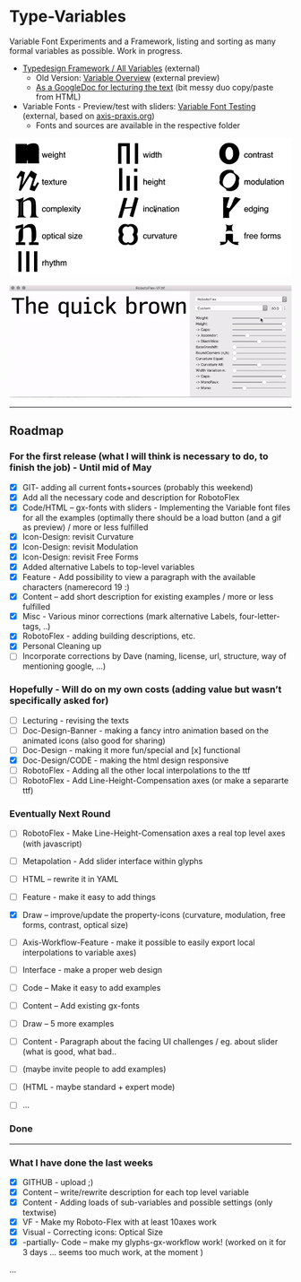 # Type-Variables
Variable Font Experiments and a Framework, listing and sorting as many formal variables as possible. Work in progress.
- [Typedesign Framework / All Variables](http://vongebhardi.de/clients/google/typevariables/typedesign-framework.html) (external)
  - Old Version: [Variable Overview](http://vongebhardi.de/clients/google/typevariables/) (external preview)
  - [As a GoogleDoc for lecturing the text](https://docs.google.com/document/d/18m8dFZD638eCFxf4CTe1V-S0k2JuUR-Y3yxVfTv_AAc/edit) (bit messy duo copy/paste from HTML)
- Variable Fonts - Preview/test with sliders: [Variable Font Testing](http:vongebhardi.de/clients/google/variable-font-testing/) (external, based on [axis-praxis.org](http://axis-praxis.org))
  - Fonts and sources are available in the respective folder

<img src="variable-overview/media/type-variables.gif" width="600" alt="top level type variables">

![robotoflex preview](variable-typefaces/RobotoFlex/README_media/Preview.gif)

-------

## Roadmap

### For the first release (what I will think is necessary to do, to finish the job) - Until mid of May
- [x] GIT- adding all current fonts+sources (probably this weekend) 
- [x] Add all the necessary code and description for RobotoFlex
- [x] Code/HTML – gx-fonts with sliders - Implementing the Variable font files for all the examples (optimally there should be a load button (and a gif as preview) / more or less fulfilled
- [x] Icon-Design: revisit Curvature
- [x] Icon-Design: revisit Modulation
- [x] Icon-Design: revisit Free Forms
- [x] Added alternative Labels to top-level variables
- [x] Feature - Add possibility to view a paragraph with the available characters (namerecord 19 :)
- [x] Content – add short description for existing examples / more or less fulfilled
- [x] Misc - Various minor corrections (mark alternative Labels, four-letter-tags, ..)
- [x] RobotoFlex - adding building descriptions, etc.
- [x] Personal Cleaning up
- [ ] Incorporate corrections by Dave (naming, license, url, structure, way of mentioning google, ...)

### Hopefully - Will do on my own costs (adding value but wasn’t specifically asked for)
- [ ] Lecturing - revising the texts
- [ ] Doc-Design-Banner - making a fancy intro animation based on the animated icons (also good for sharing)
- [ ] Doc-Design - making it more fun/special and [x] functional
- [x] Doc-Design/CODE - making the html design responsive
- [ ] RobotoFlex - Adding all the other local interpolations to the ttf
- [ ] RobotoFlex - Add Line-Height-Compensation axes (or make a separarte ttf)

### Eventually Next Round 
- [ ] RobotoFlex - Make Line-Height-Comensation axes a real top level axes (with javascript)
- [ ] Metapolation - Add slider interface within glyphs
- [ ] HTML – rewrite it in YAML
- [ ] Feature - make it easy to add things
- [x] Draw – improve/update the property-icons (curvature, modulation, free forms, contrast, optical size)
- [ ] Axis-Workflow-Feature - make it possible to easily export local interpolations to variable axes)
- [ ] Interface - make a proper web design
- [ ] Code – Make it easy to add examples
- [ ] Content – Add existing gx-fonts
- [ ] Draw – 5 more examples
- [ ] Content - Paragraph about the facing UI challenges / eg. about slider (what is good, what bad..
- [ ] (maybe invite people to add examples)
- [ ] (HTML - maybe standard + expert mode)
- [ ] ...



### Done
---------------------------------
### What I have done the last weeks
- [x] GITHUB - upload ;)
- [x] Content – write/rewrite description for each top level variable
- [x] Content - Adding loads of sub-variables and possible settings (only textwise)
- [x] VF - Make my Roboto-Flex with at least 10axes work 
- [x] Visual - Correcting icons: Optical Size
- [x] -partially- Code – make my glyphs-gx-workflow work! (worked on it for 3 days ... seems too much work, at the moment ) 

...
